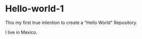 # Hello-world-1
This my first true intention to create a "Hello World" Repository.

I live in Mexico.
